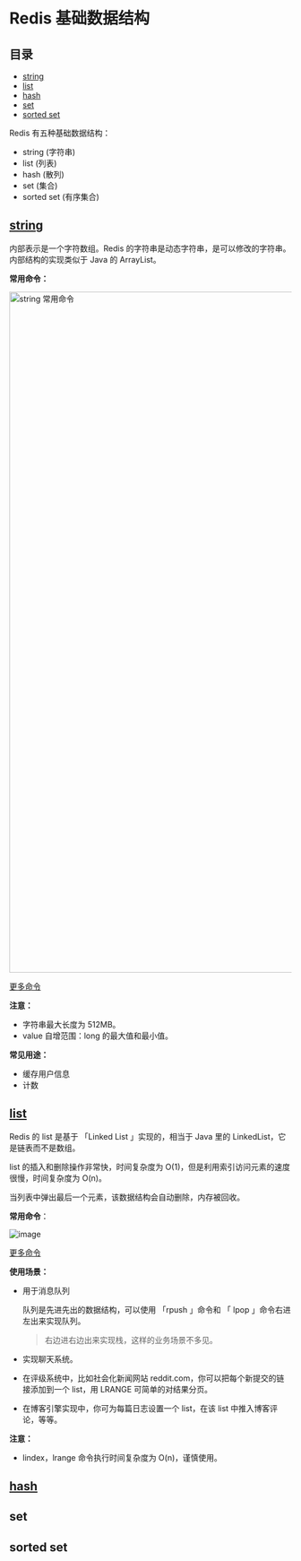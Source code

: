 # Redis 基础数据结构

## 目录

- [string](#string)
- [list](#list)
- [hash](#hash)
- [set](#set)
- [sorted set](#sorted-set)

Redis 有五种基础数据结构：

- string (字符串)
- list (列表)
- hash (散列)
- set (集合)
- sorted set (有序集合)

## [string](http://www.redis.cn/topics/data-types-intro.html#strings)

内部表示是一个字符数组。Redis 的字符串是动态字符串，是可以修改的字符串。内部结构的实现类似于 Java 的 ArrayList。



**常用命令：**

<img width="1215" alt="string 常用命令" src="https://user-images.githubusercontent.com/19634532/57011186-13090180-6c33-11e9-8b9d-8d57c1db1505.png">

[更多命令]([http://www.redis.cn/commands/incr.html](http://www.redis.cn/commands/incr.html))

**注意：**

- 字符串最大长度为 512MB。
- value 自增范围：long 的最大值和最小值。



**常见用途：**

- 缓存用户信息
- 计数



## [list](http://www.redis.cn/topics/data-types-intro.html#lists)

Redis 的 list 是基于 「Linked List 」实现的，相当于 Java 里的 LinkedList，它是链表而不是数组。

list 的插入和删除操作非常快，时间复杂度为 O(1)，但是利用索引访问元素的速度很慢，时间复杂度为 O(n)。

当列表中弹出最后一个元素，该数据结构会自动删除，内存被回收。



**常用命令**：

![image](https://user-images.githubusercontent.com/19634532/57014275-fc1ddb80-6c41-11e9-9c7d-210ca418e295.png)

[更多命令](http://www.redis.cn/commands/blpop.html)



**使用场景：**

- 用于消息队列

  队列是先进先出的数据结构，可以使用 「rpush 」命令和 「 lpop 」命令右进左出来实现队列。

  > 右边进右边出来实现栈，这样的业务场景不多见。

- 实现聊天系统。
- 在评级系统中，比如社会化新闻网站 reddit.com，你可以把每个新提交的链接添加到一个 list，用 LRANGE 可简单的对结果分页。
- 在博客引擎实现中，你可为每篇日志设置一个 list，在该 list 中推入博客评论，等等。



**注意：**

- lindex，lrange 命令执行时间复杂度为 O(n)，谨慎使用。



## [hash](http://www.redis.cn/topics/data-types-intro.html#hashes)



## set



## sorted set
